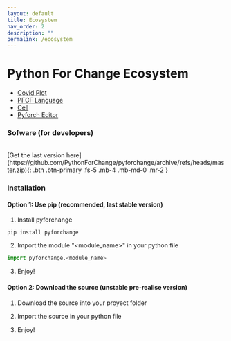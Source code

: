 ```yaml
---
layout: default
title: Ecosystem
nav_order: 2
description: ""
permalink: /ecosystem
---
```


# Python For Change Ecosystem

- [Covid Plot](https://pythonforchange.github.io/covidplot)
- [PFCF Language](https://pythonforchange.github.io/format)
- [Cell](https://pythonforchange.github.io/cell)	
- [Pyforch Editor](https://pythonforchange.github.io/pyforch)

### Sofware (for developers)
<br>
[Get the last version here](https://github.com/PythonForChange/pyforchange/archive/refs/heads/master.zip){: .btn .btn-primary .fs-5 .mb-4 .mb-md-0 .mr-2 }

### Installation
#### Option 1: Use pip (recommended, last stable version)
1. Install pyforchange
```
pip install pyforchange
```
2. Import the module "<module_name>" in your python file
```python
import pyforchange.<module_name>
```
3. Enjoy!

#### Option 2: Download the source (unstable pre-realise version)
1. Download the source into your proyect folder
2. Import the source in your python file

3. Enjoy!

